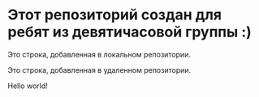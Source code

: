 # Этот репозиторий создан для ребят из девятичасовой группы :)

Это строка, добавленная в локальном репозитории.

Это строка, добавленная в удаленном репозитории.

Hello world!